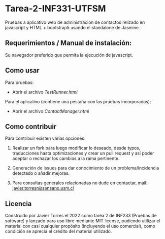 # Tarea-2-INF331-UTFSM
Pruebas a aplicativo web de administración de contactos relizado en javascript y HTML + bootstrap5 usando el standalone de Jasmine.

## Requerimientos / Manual de instalación:
Su navegador preferido que permita la ejecución de javascript.

## Como usar
Para pruebas:
- Abrir el archivo *TestRunner.html* 

Para el aplicativo (contiene una pestaña con las pruebas incorporadas):
- Abrir el archivo *ContactManager.html*

## Como contribuir
Para contribuir existen varias opciones:

1. Realizar un fork para luego modificar lo deseado, desde typos, traducciones hasta optimizaciones y crear un pull request y así poder aceptar o rechazar los cambios a la rama pertinente.

2. Generación de Issues para dar conocimiento de un problema/incidencia detectado o añadir mejoras.

3. Para consultas generales relacionadas no dude en contactar, mail: javier.torresr@sansano.usm.cl

## Licencia
Construido por Javier Torres el 2022 como tarea 2 de INF233 (Pruebas de software) y lanzado para uso libre mediante MIT license, pudiendo utilizar el material con casi cualquier propósito (incluyendo el uso comercial), como condición se aprecia el crédito del material utilizado.